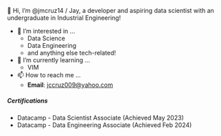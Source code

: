 👋 Hi, I’m @jmcruz14 / Jay, a developer and aspiring data scientist with an undergraduate in Industrial Engineering!

- 👀 I’m interested in ...
    - Data Science
    - Data Engineering
    - and anything else tech-related!
- 🌱 I’m currently learning ...
    - VIM
- 📫 How to reach me ...
    - **Email**: jccruz009@yahoo.com
 
##### Certifications
- Datacamp - Data Scientist Associate (Achieved May 2023)
- Datacamp - Data Engineering Associate (Achieved Feb 2024)
<!---
jmcruz14/jmcruz14 is a ✨ special ✨ repository because its `README.md` (this file) appears on your GitHub profile.
You can click the Preview link to take a look at your changes.

- 💞️ I’m looking to collaborate on ...

--->
